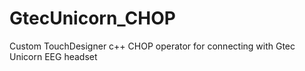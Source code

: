 # GtecUnicorn_CHOP
 Custom TouchDesigner c++ CHOP operator for connecting with Gtec Unicorn EEG headset
